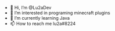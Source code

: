 - 👋 Hi, I’m @Lu2aDev
- 👀 I’m interested in programing minecraft plugins
- 🌱 I’m currently learning Java
- 📫 How to reach me lu2a#8224
